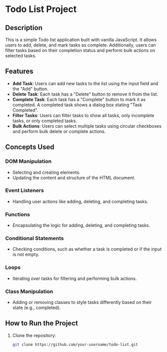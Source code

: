 # Todo List Project

## Description

This is a simple Todo list application built with vanilla JavaScript. It allows users to add, delete, and mark tasks as complete. Additionally, users can filter tasks based on their completion status and perform bulk actions on selected tasks.

## Features

- **Add Task**: Users can add new tasks to the list using the input field and the "Add" button.
- **Delete Task**: Each task has a "Delete" button to remove it from the list.
- **Complete Task**: Each task has a "Complete" button to mark it as completed. A completed task shows a dialog box stating "Task Completed".
- **Filter Tasks**: Users can filter tasks to show all tasks, only incomplete tasks, or only completed tasks.
- **Bulk Actions**: Users can select multiple tasks using circular checkboxes and perform bulk delete or complete actions.

## Concepts Used

### DOM Manipulation
- Selecting and creating elements.
- Updating the content and structure of the HTML document.

### Event Listeners
- Handling user actions like adding, deleting, and completing tasks.

### Functions
- Encapsulating the logic for adding, deleting, and completing tasks.

### Conditional Statements
- Checking conditions, such as whether a task is completed or if the input is not empty.

### Loops
- Iterating over tasks for filtering and performing bulk actions.

### Class Manipulation
- Adding or removing classes to style tasks differently based on their state (e.g., completed).

## How to Run the Project

1. Clone the repository:
   ```bash
   git clone https://github.com/your-username/todo-list.git
